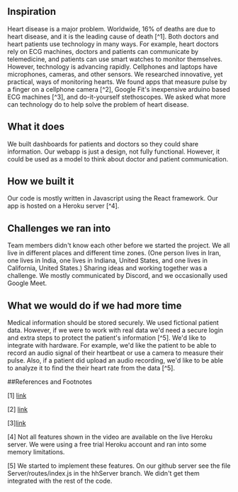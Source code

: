 

## Inspiration

Heart disease is a major problem. Worldwide, 16% of deaths are due to heart disease, and it is the leading cause of death [^1]. Both doctors and heart patients use technology in many ways. For example, heart doctors rely on ECG machines, doctors and patients can communicate by telemedicine, and patients can use smart watches to monitor themselves. However, technology is advancing rapidly. Cellphones and laptops have microphones, cameras, and other sensors. We researched innovative, yet practical, ways of monitoring hearts. We found apps that measure pulse by a finger on a cellphone camera [^2], Google Fit's inexpensive arduino based ECG machines [^3], and do-it-yourself stethoscopes. We asked what more can technology do to help solve the problem of heart disease. 

## What it does

We built dashboards for patients and doctors so they could share information. Our webapp is just a design, not fully functional. However, it could be used as a model to think about doctor and patient communication.

## How we built it

Our code is mostly written in Javascript using the React framework. Our app is hosted on a Heroku server [^4]. 

## Challenges we ran into

Team members didn't know each other before we started the project. We all live in different places and different time zones. (One person lives in Iran, one lives in India, one lives in Indiana, United States, and one lives in California, United States.) Sharing ideas and working together was a challenge. We mostly communicated by Discord, and we occasionally used Google Meet.

## What we would do if we had more time

Medical information should be stored securely. We used fictional patient data. However, if we were to work with real data we'd need a secure login and extra steps to protect the patient's information [^5]. We'd like to integrate with hardware. For example, we'd like the patient to be able to record an audio signal of their heartbeat or use a camera to measure their pulse. Also, if a patient did upload an audio recording, we'd like to be able to analyze it to find the their heart rate from the data [^5].

##References and Footnotes

[1] [link](https://www.who.int/news-room/fact-sheets/detail/the-top-10-causes-of-death)

[2] [link](https://play.google.com/store/apps/details?id=si.modula.android.instantheartrate)

[3][link]( https://www.instructables.com/ECG-Display-With-Arduino/)

[4] Not all features shown in the video are available on the live Heroku server. We were using a free trial Heroku account and ran into some memory limitations.

[5] We started to implement these features. On our github server see the file Server/routes/index.js in the hhServer branch. We didn't get them integrated with the rest of the code.
